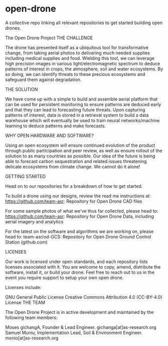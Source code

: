 # open-drone
A collective repo linking all relevant repositories to get started building open drones.

The Open Drone Project
THE CHALLENGE

The drone has presented itself as a ubiquitous tool for transformative change, from taking aerial photos to delivering much needed supplies including medical supplies and food. Wielding this tool, we can leverage high precision images in various light/electromagnetic spectrum to deduce patterns of interest in crops, the atmosphere, soil and water ecosystems. By so doing, we can identify threats to these precious ecosystems and safeguard them against degradation.

THE SOLUTION

We have come up with a simple to build and assemble aerial platform that can be used for persistent monitoring to ensure patterns are deduced early and that they can lead to forecasting future threats. Upon capturing patterns of interest, data is stored in a retrieval system to build a data warehouse which will eventually be used to train neural networks/machine learning to deduce patterns and make forecasts.

WHY OPEN HARDWARE AND SOFTWARE?

Using an open ecosystem will ensure continued evolution of the product through public participation and peer review, as well as ensure rollout of the solution to as many countries as possible. Our idea of the future is being able to forecast carbon sequestration and related issues threatening delicate ecosystems from climate change. We cannot do it alone!

GETTING STARTED

Head on to our repositories for a breakdown of how to get started.

To build a drone using our designs, review the read me instructions at: https://github.com/team-asr: Repository for Open Drone CAD files

For some sample photos of what we've thus far collected, please head to: https://github.com/team-asr: Repository for Open Drone Data, including aerial imagery and analytics 

For the latest on the software and algorithms we are working on, please head to: team-asr/od-GCS: Repository for Open Drone Ground Control Station (github.com)

LICENSES

Our work is licensed under open standards, and each repository lists licenses associated with it. You are welcome to copy, amend, distribute the software, install it, or build your drone. Feel free to reach out to us in the event you require support to setup your own open drone.

Licenses include:

GNU General Public License
Creative Commons Attribution 4.0 (CC-BY-4.0) License
THE TEAM

The Open Drone Project is in active development and maintained by the following team members:

Moses gichangA, Founder & Lead Engineer.
gichanga[at]as-research.org
Samuel Muniu, Implementation Lead, Soil & Environment Engineer.
monio[at]as-research.org
